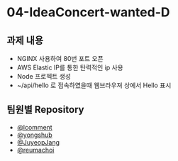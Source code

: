 # 04-IdeaConcert-wanted-D

## 과제 내용
- NGINX 사용하여 80번 포트 오픈
- AWS Elastic IP를 통한 탄력적인 ip 사용
- Node 프로젝트 생성
- ~/api/hello 로 접속하였을때 웹브라우져 상에서 Hello 표시

## 팀원별 Repository
- [@lcomment](https://github.com/YongsHub/nginx-ec2-nestjs)
- [@yongshub](https://github.com/YongsHub/nginx-ec2-nestjs)
- [@JuyeopJang](https://github.com/JuyeopJang/04-IdeaConcert-wanted-D)
- [@reumachoi](https://github.com/reumachoi/04-IdeaConcert-wanted-D-areum)
